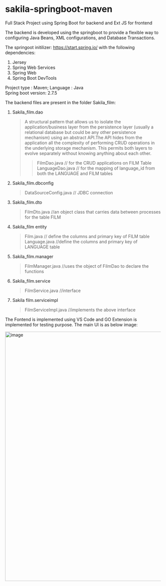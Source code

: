 # sakila-springboot-maven
Full Stack Project using Spring Boot for backend and Ext JS for frontend

The backend is developed using the springboot to provide a flexible way to configuring Java Beans, XML configurations, and Database Transactions.

The springoot initilizer: https://start.spring.io/ with the following dependencies:
 1. Jersey 
 2. Spring Web Services
 3. Spring Web
 4. Spring Boot DevTools 

Project type : Maven;
Language : Java  
Spring boot version: 2.7.5

The backend files are present in the folder Sakila_film: 
  1. Sakila_film.dao
       > A structural pattern that allows us to isolate the application/business layer from the persistence layer (usually a relational database but could be any               other persistence mechanism) using an abstract API.The API hides from the application all the complexity of performing CRUD operations in the underlying               storage mechanism. This permits both layers to evolve separately without knowing anything about each other.
       >> FilmDao.java // for the CRUD applications on FILM Table  
       >> LanguageDao.java // for the mapping of language_id from both the LANGUAGE and FILM tables
  2. Sakila_film.dbconfig
        > DataSourceConfig.java   // JDBC connection   
  3. Sakila_film.dto
        > FilmDto.java //an object class that carries data between processes for the table FILM
  4. Sakila_film entity
        > Film.java // define the columns and primary key of FILM table
        > Language.java //define the columns and primary key of LANGUAGE table
  5. Sakila_film.manager
       > FilmManager.java //uses the object of FilmDao to declare the functions
  6. Sakila_film.service
       > FilmService.java //interface 
  7. Sakila film.serviceimpl
       > FilmServiceImpl.java //implements the above interface
       
The Fontend is implemented using VS Code and GO Extension is implemented for testing purpose.
The main UI is as below image:

<img width="805" alt="image" src="https://user-images.githubusercontent.com/77729425/202119040-3d90142e-f048-4b8c-9512-7f984c77a3d3.png">

